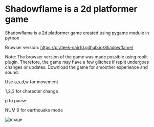 # Shadowflame is a 2d platformer game
Shadowflame is a 2d platformer game created using pygame module in python

Browser version: https://prateek-nair10.github.io/Shadowflame/

Note: The browser version of the game was made possible using replit plugin. Therefore, the game may have a few glitches if replit undergoes changes or updates.
Download the game for smoother experience and sound.

Use a,s,d,w for movement

1,2,3 for character change

p to pause

NUM 9 for earthquake mode

![image](https://user-images.githubusercontent.com/71089270/113464478-a5c10500-9435-11eb-8d97-daed8243eb51.png)
